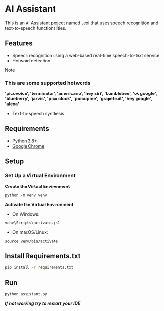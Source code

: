 # AI Assistant

This is an AI Assistant project named Lexi that uses speech recognition and text-to-speech functionalities.

## Features
- Speech recognition using a web-based real-time speech-to-text service
- Hotword detection
> [!NOTE]
> ### This are some supported hotwords
> 
> **'picovoice', 'terminator', 'americano', 'hey siri', 'bumblebee', 'ok google', 'blueberry', 'jarvis', 'pico clock', 'porcupine', 'grapefruit', 'hey google', 'alexa'**
- Text-to-speech synthesis

## Requirements
- Python 3.8+
- [Google Chrome](https://www.google.com/chrome/)

## Setup
### Set Up a Virtual Environment
**Create the Virtual Environment**
```
python -m venv venv
```
**Activate the Virtual Environment**

- On Windows:
 ```
 venv\Scripts\activate.ps1
 ```

- On macOS/Linux:
```
source venv/bin/activate
 ```
## Install Requirements.txt
```bash
pip install -r requirements.txt
```
## Run
```
python assistant.py
```
***If not working try to restart your IDE***

